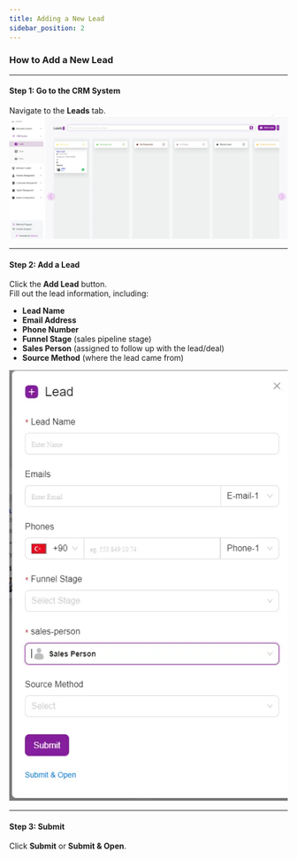 ```yaml
---
title: Adding a New Lead
sidebar_position: 2
---
```

### How to Add a New Lead

---

#### Step 1: Go to the CRM System
Navigate to the **Leads** tab.  
![First Image](./Untitled-1.webp)

---

#### Step 2: Add a Lead
Click the **Add Lead** button.  
Fill out the lead information, including:  
- **Lead Name**  
- **Email Address**  
- **Phone Number**  
- **Funnel Stage** (sales pipeline stage)  
- **Sales Person** (assigned to follow up with the lead/deal)  
- **Source Method** (where the lead came from)  

![Second Image](./2.webp)

---

#### Step 3: Submit
Click **Submit** or **Submit & Open**.


